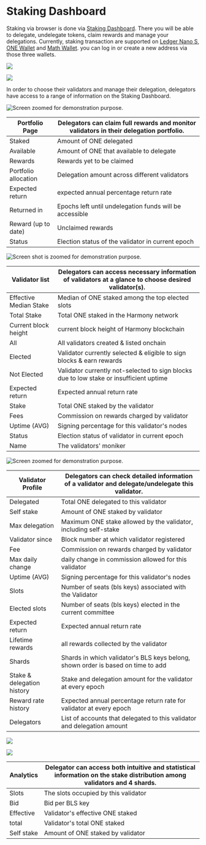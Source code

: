 # Staking Dashboard

Staking via browser is done via [Staking Dashboard](https://staking.harmony.one/). There you will be able to delegate, undelegate tokens, claim rewards and manage your delegations. Currently, staking transaction are supported on [Ledger Nano S,](../../../../general/wallets/hardware-wallets/ledger/) [ONE Wallet](../../../../general/ecosystem/daos/one-wallet.md) and [Math Wallet](../../../../developers/wallets/mathwallet.md). you can log in or create a new address via those three wallets.

![](<../../../../.gitbook/assets/image (29).png>)

![](<../../../../.gitbook/assets/image (30).png>)

In order to choose their validators and manage their delegation, delegators have access to a range of information on the Staking Dashboard.

![Screen zoomed for demonstration purpose.](<../../../../.gitbook/assets/image (137).png>)

| **Portfolio Page**   | Delegators can claim full rewards and monitor validators in their delegation portfolio.  |
| -------------------- | ---------------------------------------------------------------------------------------- |
| Staked               | Amount of ONE delegated                                                                  |
| Available            | Amount of ONE that available to delegate                                                 |
| Rewards              | Rewards yet to be claimed                                                                |
| Portfolio allocation | Delegation amount across different validators                                            |
| Expected return      | expected annual percentage return rate                                                   |
| Returned in          | Epochs left until undelegation funds will be accessible                                  |
| Reward (up to date)  | Unclaimed rewards                                                                        |
| Status               | Election status of the validator in current epoch                                        |



![Screen shot is zoomed for demonstration purpose.](<../../../../.gitbook/assets/image (132).png>)

| **Validator list**     | Delegators can access necessary information of validators at a glance to choose desired validator(s). |
| ---------------------- | ----------------------------------------------------------------------------------------------------- |
| Effective Median Stake | Median of ONE staked among the top elected slots                                                      |
| Total Stake            | Total ONE staked in the Harmony network                                                               |
| Current block height   | current block height of Harmony blockchain                                                            |
| All                    | All validators created & listed onchain                                                               |
| Elected                | Validator currently selected & eligible to sign blocks & earn rewards                                 |
| Not Elected            | Validator currently not-selected to sign blocks due to low stake or insufficient uptime               |
| Expected return        | Expected annual return rate                                                                           |
| Stake                  | Total ONE staked by the validator                                                                     |
| Fees                   | Commission on rewards charged by validator                                                            |
| Uptime (AVG)           | Signing percentage for this validator's nodes                                                         |
| Status                 | Election status of validator in current epoch                                                         |
| Name                   | The validators' moniker                                                                               |



![Screen zoomed for demonstration purpose.](<../../../../.gitbook/assets/image (133).png>)

| **Validator Profile**      | Delegators can check detailed information of a validator and delegate/undelegate this validator. |
| -------------------------- | ------------------------------------------------------------------------------------------------ |
| Delegated                  | Total ONE delegated to this validator                                                            |
| Self stake                 | Amount of ONE staked by validator                                                                |
| Max delegation             | Maximum ONE stake allowed by the validator, including self-stake                                 |
| Validator since            | Block number at which validator registered                                                       |
| Fee                        | Commission on rewards charged by validator                                                       |
| Max daily change           | daily change in commission allowed for this validator                                            |
| Uptime (AVG)               | Signing percentage for this validator's nodes                                                    |
| Slots                      | Number of seats (bls keys) associated with the Validator                                         |
| Elected slots              | Number of seats (bls keys) elected in the current committee                                      |
| Expected return            | Expected annual return rate                                                                      |
| Lifetime rewards           | all rewards collected by the validator                                                           |
| Shards                     | Shards in which validator's BLS keys belong, shown order is based on time to add                 |
| Stake & delegation history | Stake and delegation amount for the validator at every epoch                                     |
| Reward rate history        | Expected annual percentage return rate for validator at every epoch                              |
| Delegators                 | List of accounts that delegated to this validator and delegation amount                          |



![](<../../../../.gitbook/assets/image (31) (1).png>)

![](<../../../../.gitbook/assets/image (140).png>)

| **Analytics** | Delegator can access both intuitive and statistical information on the stake distribution among validators and 4 shards. |
| ------------- | ------------------------------------------------------------------------------------------------------------------------ |
| Slots         | The slots occupied by this validator                                                                                     |
| Bid           | Bid per BLS key                                                                                                          |
| Effective     | Validator's effective ONE staked                                                                                         |
| total         | Validator's total ONE staked                                                                                             |
| Self stake    | Amount of ONE staked by validator                                                                                        |
